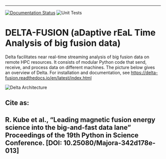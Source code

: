 [docs-image]: https://readthedocs.org/projects/delta-fusion/badge/?version=latest
[docs-url]: https://delta-fusion.readthedocs.io/en/latest/?badge=latest
[pytest-url]: https://github.com/rkube/delta/workflows/pytest/badge.svg

-------------------------------------------------------------------------------
[![Documentation Status][docs-image]][docs-url]
![Unit Tests][pytest-url]

# DELTA-FUSION (a**D**aptive r**E**a**L** **T**ime **A**nalysis of big fusion data)

Delta facilitates near real-time streaming analysis of big fusion data on
remote HPC resources. It consists of modular Python code that send,
receive, and process data on different machines. The picture below gives an 
overview of Delta.
For installation and documentation, see https://delta-fusion.readthedocs.io/en/latest/index.html

![Delta Architecture](https://github.com/rkube/delta/blob/master/docs/source/delta_arch_v02.png "Delta Architecture")

Cite as:
---
R. Kube et al., “Leading magnetic fusion energy science into the big-and-fast data lane” Proceedings of
the 19th Python in Science Conference. [DOI: 10.25080/Majora-342d178e-013]
---